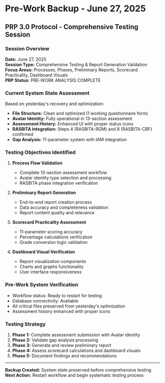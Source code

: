 # Pre-Work Backup - June 27, 2025
## PRP 3.0 Protocol - Comprehensive Testing Session

### Session Overview
**Date:** June 27, 2025  
**Session Type:** Comprehensive Testing & Report Generation Validation  
**Focus Areas:** Processes, Phases, Preliminary Reports, Scorecard Practicality, Dashboard Visuals  
**PRP Status:** PRE-WORK ANALYSIS COMPLETE

### Current System State Assessment
Based on yesterday's recovery and optimization:
- **File Structure:** Clean and optimized (1 working questionnaire form)
- **Avatar Identity:** Fully operational in 13-section assessment
- **Assessment History:** Enhanced UI with proper status icons
- **RASBITA Integration:** Steps 4 (RASBITA-RGM) and 8 (RASBITA-CBF) confirmed
- **Gap Analysis:** 11-parameter system with IAM integration

### Testing Objectives Identified
1. **Process Flow Validation**
   - Complete 13-section assessment workflow
   - Avatar identity type selection and processing
   - RASBITA phase integration verification

2. **Preliminary Report Generation**
   - End-to-end report creation process
   - Data accuracy and completeness validation
   - Report content quality and relevance

3. **Scorecard Practicality Assessment**
   - 11-parameter scoring accuracy
   - Percentage calculations verification
   - Grade conversion logic validation

4. **Dashboard Visual Verification**
   - Report visualization components
   - Charts and graphs functionality
   - User interface responsiveness

### Pre-Work System Verification
- Workflow status: Ready to restart for testing
- Database connectivity: Available
- All critical files preserved from yesterday's optimization
- Assessment history enhanced with proper icons

### Testing Strategy
1. **Phase 1:** Complete assessment submission with Avatar identity
2. **Phase 2:** Validate gap analysis processing
3. **Phase 3:** Generate and review preliminary report
4. **Phase 4:** Assess scorecard calculations and dashboard visuals
5. **Phase 5:** Document findings and recommendations

---
**Backup Created:** System state preserved before comprehensive testing  
**Next Action:** Restart workflow and begin systematic testing process